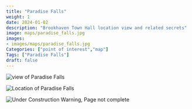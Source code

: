 ```yaml
---
title: "Paradise Falls"
weight: 1
date: 2024-01-02
description: "Brookhaven Town Hall location view and related secrets"
image: maps/paradise_falls.jpg
images:
- images/maps/paradise_falls.jpg
Categories: ["point of interest","map"]
Tags: ["Paradise Falls"]
draft: false
--- 
```



<!-- ![LOC PIC]() -->

![view of Paradise Falls](/images/maps/paradise_falls.jpg)

![Location of Paradise Falls](/images/maps/paradise-falls.png)

![Under Construction Warning, Page not complete](/images/under_construction.png)

<!-- <hr style="background-color: #28b44c" size=8>

### CaseBook Items

- [URL](/)

<hr style="background-color: #28b44c" size=8>

### Quests

- [URL](/) -->